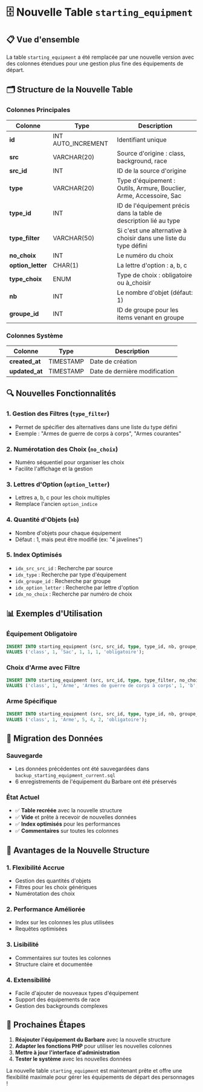 # 🗄️ Nouvelle Table `starting_equipment`

## 📋 Vue d'ensemble

La table `starting_equipment` a été remplacée par une nouvelle version avec des colonnes étendues pour une gestion plus fine des équipements de départ.

## 🗂️ Structure de la Nouvelle Table

### **Colonnes Principales**

| Colonne | Type | Description |
|---------|------|-------------|
| **id** | INT AUTO_INCREMENT | Identifiant unique |
| **src** | VARCHAR(20) | Source d'origine : class, background, race |
| **src_id** | INT | ID de la source d'origine |
| **type** | VARCHAR(20) | Type d'équipement : Outils, Armure, Bouclier, Arme, Accessoire, Sac |
| **type_id** | INT | ID de l'équipement précis dans la table de description lié au type |
| **type_filter** | VARCHAR(50) | Si c'est une alternative à choisir dans une liste du type défini |
| **no_choix** | INT | Le numéro du choix |
| **option_letter** | CHAR(1) | La lettre d'option : a, b, c |
| **type_choix** | ENUM | Type de choix : obligatoire ou à_choisir |
| **nb** | INT | Le nombre d'objet (défaut: 1) |
| **groupe_id** | INT | ID de groupe pour les items venant en groupe |

### **Colonnes Système**

| Colonne | Type | Description |
|---------|------|-------------|
| **created_at** | TIMESTAMP | Date de création |
| **updated_at** | TIMESTAMP | Date de dernière modification |

## 🔍 **Nouvelles Fonctionnalités**

### **1. Gestion des Filtres (`type_filter`)**
- Permet de spécifier des alternatives dans une liste du type défini
- Exemple : "Armes de guerre de corps à corps", "Armes courantes"

### **2. Numérotation des Choix (`no_choix`)**
- Numéro séquentiel pour organiser les choix
- Facilite l'affichage et la gestion

### **3. Lettres d'Option (`option_letter`)**
- Lettres a, b, c pour les choix multiples
- Remplace l'ancien `option_indice`

### **4. Quantité d'Objets (`nb`)**
- Nombre d'objets pour chaque équipement
- Défaut : 1, mais peut être modifié (ex: "4 javelines")

### **5. Index Optimisés**
- `idx_src_src_id` : Recherche par source
- `idx_type` : Recherche par type d'équipement
- `idx_groupe_id` : Recherche par groupe
- `idx_option_letter` : Recherche par lettre d'option
- `idx_no_choix` : Recherche par numéro de choix

## 📊 **Exemples d'Utilisation**

### **Équipement Obligatoire**
```sql
INSERT INTO starting_equipment (src, src_id, type, type_id, nb, groupe_id, type_choix) 
VALUES ('class', 1, 'Sac', 1, 1, 1, 'obligatoire');
```

### **Choix d'Arme avec Filtre**
```sql
INSERT INTO starting_equipment (src, src_id, type, type_filter, no_choix, option_letter, groupe_id, type_choix) 
VALUES ('class', 1, 'Arme', 'Armes de guerre de corps à corps', 1, 'b', 1, 'à_choisir');
```

### **Arme Spécifique**
```sql
INSERT INTO starting_equipment (src, src_id, type, type_id, nb, groupe_id, type_choix) 
VALUES ('class', 1, 'Arme', 5, 4, 2, 'obligatoire');
```

## 🔄 **Migration des Données**

### **Sauvegarde**
- Les données précédentes ont été sauvegardées dans `backup_starting_equipment_current.sql`
- 6 enregistrements de l'équipement du Barbare ont été préservés

### **État Actuel**
- ✅ **Table recréée** avec la nouvelle structure
- ✅ **Vide** et prête à recevoir de nouvelles données
- ✅ **Index optimisés** pour les performances
- ✅ **Commentaires** sur toutes les colonnes

## 🎯 **Avantages de la Nouvelle Structure**

### **1. Flexibilité Accrue**
- Gestion des quantités d'objets
- Filtres pour les choix génériques
- Numérotation des choix

### **2. Performance Améliorée**
- Index sur les colonnes les plus utilisées
- Requêtes optimisées

### **3. Lisibilité**
- Commentaires sur toutes les colonnes
- Structure claire et documentée

### **4. Extensibilité**
- Facile d'ajouter de nouveaux types d'équipement
- Support des équipements de race
- Gestion des backgrounds complexes

## 🚀 **Prochaines Étapes**

1. **Réajouter l'équipement du Barbare** avec la nouvelle structure
2. **Adapter les fonctions PHP** pour utiliser les nouvelles colonnes
3. **Mettre à jour l'interface d'administration**
4. **Tester le système** avec les nouvelles données

La nouvelle table `starting_equipment` est maintenant prête et offre une flexibilité maximale pour gérer les équipements de départ des personnages !
